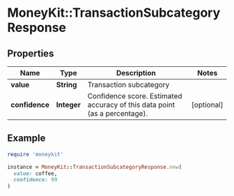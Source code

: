 # MoneyKit::TransactionSubcategoryResponse

## Properties

| Name | Type | Description | Notes |
| ---- | ---- | ----------- | ----- |
| **value** | **String** | Transaction subcategory |  |
| **confidence** | **Integer** | Confidence score. Estimated accuracy of this data point (as a percentage). | [optional] |

## Example

```ruby
require 'moneykit'

instance = MoneyKit::TransactionSubcategoryResponse.new(
  value: coffee,
  confidence: 99
)
```

